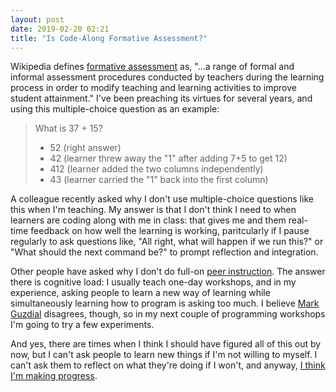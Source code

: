 ```yaml
---
layout: post
date: 2019-02-20 02:21
title: "Is Code-Along Formative Assessment?"
---
```


Wikipedia defines [formative assessment](https://en.wikipedia.org/wiki/Formative_assessment) as,
"...a range of formal and informal assessment procedures conducted by teachers during the learning process in order to modify teaching and learning activities to improve student attainment."
I've been preaching its virtues for several years,
and using this multiple-choice question as an example:

> What is 37 + 15?
> - 52 (right answer)
> - 42 (learner threw away the "1" after adding 7+5 to get 12)
> - 412 (learner added the two columns independently)
> - 43 (learner carried the "1" back into the first column)

A colleague recently asked why I don't use multiple-choice questions like this when I'm teaching.
My answer is that I don't think I need to when learners are coding along with me in class:
that gives me and them real-time feedback on how well the learning is working,
paritcularly if I pause regularly to ask questions like,
"All right, what will happen if we run this?"
or
"What should the next command be?"
to prompt reflection and integration.

Other people have asked why I don't do full-on [peer instruction](https://www.youtube.com/watch?v=2LbuoxAy56o).
The answer there is cognitive load:
I usually teach one-day workshops,
and in my experience,
asking people to learn a new way of learning
while simultaneously learning how to program
is asking too much.
I believe [Mark Guzdial](http://computinged.wordpress.com) disagrees, though,
so in my next couple of programming workshops
I'm going to try a few experiments.

And yes,
there are times when I think I should have figured all of this out by now,
but I can't ask people to learn new things if I'm not willing to myself.
I can't ask them to reflect on what they're doing if I won't,
and anyway,
[I think I'm making progress](https://quoteinvestigator.com/2014/02/12/casals-progress/).
